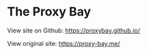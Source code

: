 # The Proxy Bay

View site on Github: https://proxybay.github.io/

View original site: https://proxy-bay.me/

